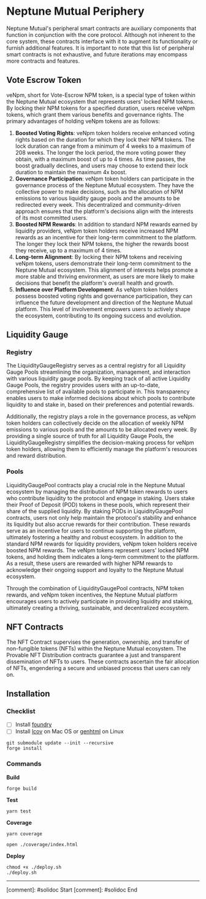 # Neptune Mutual Periphery

Neptune Mutual's peripheral smart contracts are auxiliary components that function in conjunction with the core protocol. Although not inherent to the core system, these contracts interface with it to augment its functionality or furnish additional features. It is important to note that this list of peripheral smart contracts is not exhaustive, and future iterations may encompass more contracts and features.

## Vote Escrow Token

veNpm, short for Vote-Escrow NPM token, is a special type of token within the Neptune Mutual ecosystem that represents users' locked NPM tokens. By locking their NPM tokens for a specified duration, users receive veNpm tokens, which grant them various benefits and governance rights. The primary advantages of holding veNpm tokens are as follows:

1. **Boosted Voting Rights**: veNpm token holders receive enhanced voting rights based on the duration for which they lock their NPM tokens. The lock duration can range from a minimum of 4 weeks to a maximum of 208 weeks. The longer the lock period, the more voting power they obtain, with a maximum boost of up to 4 times. As time passes, the boost gradually declines, and users may choose to extend their lock duration to maintain the maximum 4x boost.
2. **Governance Participation**: veNpm token holders can participate in the governance process of the Neptune Mutual ecosystem. They have the collective power to make decisions, such as the allocation of NPM emissions to various liquidity gauge pools and the amounts to be redirected every week. This decentralized and community-driven approach ensures that the platform's decisions align with the interests of its most committed users.
3. **Boosted NPM Rewards**: In addition to standard NPM rewards earned by liquidity providers, veNpm token holders receive increased NPM rewards as an incentive for their long-term commitment to the platform. The longer they lock their NPM tokens, the higher the rewards boost they receive, up to a maximum of 4 times.
4. **Long-term Alignment**: By locking their NPM tokens and receiving veNpm tokens, users demonstrate their long-term commitment to the Neptune Mutual ecosystem. This alignment of interests helps promote a more stable and thriving environment, as users are more likely to make decisions that benefit the platform's overall health and growth.
5. **Influence over Platform Development**: As veNpm token holders possess boosted voting rights and governance participation, they can influence the future development and direction of the Neptune Mutual platform. This level of involvement empowers users to actively shape the ecosystem, contributing to its ongoing success and evolution.

## Liquidity Gauge

### Registry

The LiquidityGaugeRegistry serves as a central registry for all Liquidity Gauge Pools streamlining the organization, management, and interaction with various liquidity gauge pools. By keeping track of all active Liquidity Gauge Pools, the registry provides users with an up-to-date, comprehensive list of available pools to participate in. This transparency enables users to make informed decisions about which pools to contribute liquidity to and stake in, based on their preferences and potential rewards.

Additionally, the registry plays a role in the governance process, as veNpm token holders can collectively decide on the allocation of weekly NPM emissions to various pools and the amounts to be allocated every week. By providing a single source of truth for all Liquidity Gauge Pools, the LiquidityGaugeRegistry simplifies the decision-making process for veNpm token holders, allowing them to efficiently manage the platform's resources and reward distribution.

### Pools

LiquidityGaugePool contracts play a crucial role in the Neptune Mutual ecosystem by managing the distribution of NPM token rewards to users who contribute liquidity to the protocol and engage in staking. Users stake their Proof of Deposit (POD) tokens in these pools, which represent their share of the supplied liquidity. By staking PODs in LiquidityGaugePool contracts, users not only help maintain the protocol's stability and enhance its liquidity but also accrue rewards for their contribution. These rewards serve as an incentive for users to continue supporting the platform, ultimately fostering a healthy and robust ecosystem. In addition to the standard NPM rewards for liquidity providers, veNpm token holders receive boosted NPM rewards. The veNpm tokens represent users' locked NPM tokens, and holding them indicates a long-term commitment to the platform. As a result, these users are rewarded with higher NPM rewards to acknowledge their ongoing support and loyalty to the Neptune Mutual ecosystem.

Through the combination of LiquidityGaugePool contracts, NPM token rewards, and veNpm token incentives, the Neptune Mutual platform encourages users to actively participate in providing liquidity and staking, ultimately creating a thriving, sustainable, and decentralized ecosystem.

## NFT Contracts

The NFT Contract supervises the generation, ownership, and transfer of non-fungible tokens (NFTs) within the Neptune Mutual ecosystem. The Provable NFT Distribution contracts guarantee a just and transparent dissemination of NFTs to users. These contracts ascertain the fair allocation of NFTs, engendering a secure and unbiased process that users can rely on.

## Installation

### Checklist

- [ ] Install [foundry](https://book.getfoundry.sh/getting-started/installation)
- [ ] Install [lcov](https://formulae.brew.sh/formula/lcov) on Mac OS or [genhtml](https://manpages.ubuntu.com/manpages/xenial/man1/genhtml.1.html) on Linux

```
git submodule update --init --recursive
forge install
```

### Commands

**Build**

```
forge build
```

**Test**

```
yarn test
```

**Coverage**

```
yarn coverage

open ./coverage/index.html
```

**Deploy**

```
chmod +x ./deploy.sh
./deploy.sh
```

---

[comment]: #solidoc Start
[comment]: #solidoc End
